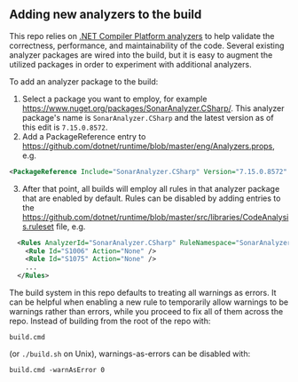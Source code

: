 ## Adding new analyzers to the build

This repo relies on [.NET Compiler Platform analyzers](https://docs.microsoft.com/visualstudio/code-quality/roslyn-analyzers-overview?view=vs-2019) to help validate the correctness, performance, and maintainability of the code.  Several existing analyzer packages are wired into the build, but it is easy to augment the utilized packages in order to experiment with additional analyzers.

To add an analyzer package to the build:
1. Select a package you want to employ, for example https://www.nuget.org/packages/SonarAnalyzer.CSharp/.  This analyzer package's name is `SonarAnalyzer.CSharp` and the latest version as of this edit is `7.15.0.8572`.
2. Add a PackageReference entry to https://github.com/dotnet/runtime/blob/master/eng/Analyzers.props, e.g.
```XML
<PackageReference Include="SonarAnalyzer.CSharp" Version="7.15.0.8572" />
```
3. After that point, all builds will employ all rules in that analyzer package that are enabled by default.  Rules can be disabled by adding entries to the https://github.com/dotnet/runtime/blob/master/src/libraries/CodeAnalysis.ruleset file, e.g.
```XML
  <Rules AnalyzerId="SonarAnalyzer.CSharp" RuleNamespace="SonarAnalyzer.CSharp">
    <Rule Id="S1006" Action="None" />
    <Rule Id="S1075" Action="None" />
    ...
  </Rules>
```

The build system in this repo defaults to treating all warnings as errors.  It can be helpful when enabling a new rule to temporarily allow warnings to be warnings rather than errors, while you proceed to fix all of them across the repo.  Instead of building from the root of the repo with:
```
build.cmd
```
(or `./build.sh` on Unix), warnings-as-errors can be disabled with:
```
build.cmd -warnAsError 0
```

